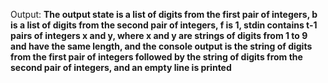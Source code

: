 Output: **The output state is a list of digits from the first pair of integers, b is a list of digits from the second pair of integers, f is 1, stdin contains t-1 pairs of integers x and y, where x and y are strings of digits from 1 to 9 and have the same length, and the console output is the string of digits from the first pair of integers followed by the string of digits from the second pair of integers, and an empty line is printed**